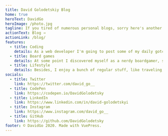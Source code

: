 ```yaml
---
title: David Golodetskiy Blog
home: true
heroText: DavidGo
heroImage: /photo.jpg
tagline: If you tired of numerous personal blogs, sorry here's another one:)
actionText: Blog →
actionLink: /blog/
features:
  - title: Coding
    details: As a web developer I'm going to post some of my daily gotchas and viewpoints.
  - title: Board games
    details: At some point I discovered myself as a nerdy boardgamer, so I'm going to share with you my journey in this exciting little world!
  - title: Lifestyle
    details: Besides, I enjoy a bunch of regular stuff, like traveling, watching movies and photography.
socials:
  - title: Twitter
    link: https://twitter.com/david_go__
  - title: CodePen
    link: https://codepen.io/DavidGolodetsky
  - title: LinkedIn
    link: https://www.linkedin.com/in/david-golodetskyi
  - title: Instagram
    link: https://www.instagram.com/david_go__
  - title: GitHub
    link: https://github.com/DavidGolodetsky
footer: © DavidGo 2020. Made with VuePress.
---
```

